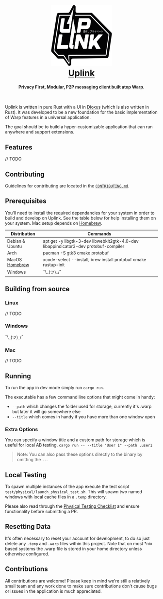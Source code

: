 
<h1 align="center">
  <a href="https://satellite.im" target="_blank">
  <img src="extra/images/logo.png" width=200 height=200/><br>
  Uplink
  </a>
</h1>

<h4 align="center">Privacy First, Modular, P2P messaging client built atop Warp.</h4>

<br/>

Uplink is written in pure Rust with a UI in [Dioxus](https://github.com/DioxusLabs) (which is also written in Rust). It was developed to be a new foundation for the basic implementation of Warp features in a universal application.

The goal should be to build a hyper-customizable application that can run anywhere and support extensions.

## Features

// TODO

## Contributing

Guidelines for contributing are located in the [`CONTRIBUTING.md`](CONTRIBUTING.md).

## Prerequisites

You'll need to install the required dependancies for your system in order to build and develop on Uplink. See the table below for help installing them on your system. Mac setup depends on [Homebrew](https://brew.sh).

|Distribution|Commands|
|--|--|
|Debian & Ubuntu|apt get -y libgtk-3-dev  libwebkit2gtk-4.0-dev libappindicator3-dev protobuf-compiler|
|Arch|pacman -S gtk3 cmake protobuf|
|MacOS [Homebrew](https://brew.sh)|xcode-select --install, brew install protobuf cmake rustup-init|
|Windows|¯\\\_(ツ)\_/¯|

## Building from source

### Linux
// TODO
### Windows
¯\\\_(ツ)\_/¯

### Mac
// TODO

## Running

To run the app in dev mode simply run `cargo run`.

The executable has a few command line options that might come in handy:

- `--path` which changes the folder used for storage, currently it's .warp but later it will go somewhere else
- `--title` which comes in handy if you have more than one window open

### Extra Options

You can specify a window title and a custom path for storage which is useful for local AB testing.
`cargo run -- --title "User 1" --path .user1`
> Note: You can also pass these options directly to the binary by omitting the `--`.

## Local Testing

To spawn multiple instances of the app execute the test script `test/physical/launch_physical_test.sh`. This will spawn two named windows with local cache files in a `.temp` directory.

Please also read through the [Physical Testing Checklist](https://github.com/Satellite-im/Uplink/blob/dev/test/CHECKLIST.md) and ensure functionality before submitting a PR.

## Resetting Data

It's often necessary to reset your account for development, to do so just delete any `.temp` and `.warp` files within this project. Note that on most *nix based systems the .warp file is stored in your home directory unless otherwise configured.

## Contributions

All contributions are welcome! Please keep in mind we're still a relatively small team and any work done to make sure contributions don't cause bugs or issues in the application is much appreciated.
